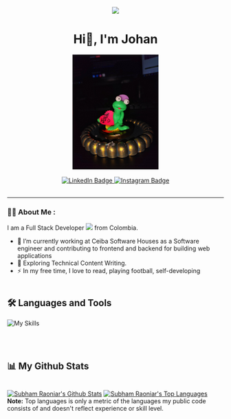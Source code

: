 <!-- <p align="center"><img width="200px" height="auto" src="sapito.jpeg" height="175px"/></p> -->

<p align="center"><img width="150" height="auto" src="https://media.giphy.com/media/M9gbBd9nbDrOTu1Mqx/giphy.gif" height="100"/></p>
<h1 align="center">Hi👋, I'm Johan</h1>

<div id="header" align="center">
<!-- 
  <img src="https://media.giphy.com/media/M9gbBd9nbDrOTu1Mqx/giphy.gif" width="100"/> -->
  <p align="center"><img width="200px" height="auto" src="sapito.jpeg" height="175px"/></p>
  <div id="badges">
    <a href="https://www.linkedin.com/in/johan-sebastian-cuellar/">
      <img src="https://img.shields.io/badge/LinkedIn-blue?style=for-the-badge&logo=linkedin&logoColor=white" alt="LinkedIn Badge"/>
    </a>
    <a href="https://www.instagram.com/sebastian._.cuellar/">
      <img src="https://img.shields.io/badge/Instagram-red?style=for-the-badge&logo=instagram&logoColor=white" alt="Instagram Badge"/>
    </a>   
  </div>
  <img src="https://komarev.com/ghpvc/?username=JsebasC&style=flat-square&color=blue" alt=""/>
</div>

---

### 👩‍💻 About Me :
I am a Full Stack Developer <img src="https://media.giphy.com/media/WUlplcMpOCEmTGBtBW/giphy.gif" width="30"> from Colombia.

* 🔭 I’m currently working at Ceiba Software Houses as a Software engineer and contributing to frontend and backend for building web applications
* 🌱 Exploring Technical Content Writing.
* ⚡ In my free time, I love to read, playing football, self-developing
<br></br>


## 🛠️ Languages and Tools 
![My Skills](https://go-skill-icons.vercel.app/api/icons?i=azure,dotnet,cs,sqlserver,docker,azuredevops,rabbitmq,redis,yaml,powershell,graphql,databricks,typescript,angular,js,html,css,sass,nodejs,svelte,git,postman,swagger,visualbasic,java,laravel,flutter,xd,terminal,jenkins)
<!-- <p align="left">
<a href="https://docs.microsoft.com/en-us/dotnet/csharp/" target="_blank" rel="noreferrer"><img src="https://raw.githubusercontent.com/danielcranney/readme-generator/main/public/icons/skills/csharp-colored.svg" width="36" height="36" alt="C#" /></a>
<a href="https://www.oracle.com/java/" target="_blank" rel="noreferrer"><img src="https://raw.githubusercontent.com/danielcranney/readme-generator/main/public/icons/skills/java-colored.svg" width="36" height="36" alt="Java" /></a>
<a href="https://developer.mozilla.org/en-US/docs/Web/JavaScript" target="_blank" rel="noreferrer"><img src="https://raw.githubusercontent.com/danielcranney/readme-generator/main/public/icons/skills/javascript-colored.svg" width="36" height="36" alt="Javascript" /></a>
<a href="https://www.typescriptlang.org/" target="_blank" rel="noreferrer"><img src="https://raw.githubusercontent.com/danielcranney/readme-generator/main/public/icons/skills/typescript-colored.svg" width="36" height="36" alt="Typescript" /></a>
<a href="https://developer.mozilla.org/en-US/docs/Glossary/HTML5" target="_blank" rel="noreferrer"><img src="https://raw.githubusercontent.com/danielcranney/readme-generator/main/public/icons/skills/html5-colored.svg" width="36" height="36" alt="HTML5" /></a>
<a href="https://reactjs.org/" target="_blank" rel="noreferrer"><img src="https://raw.githubusercontent.com/danielcranney/readme-generator/main/public/icons/skills/angular-colored.svg" width="36" height="36" alt="Angular" /></a>
<a href="https://nextjs.org/docs" target="_blank" rel="noreferrer"><img src="https://raw.githubusercontent.com/danielcranney/readme-generator/main/public/icons/skills/nextjs-colored.svg" width="36" height="36" alt="NextJs" /></a>
<a href="https://jquery.com/" target="_blank" rel="noreferrer"><img src="https://raw.githubusercontent.com/danielcranney/readme-generator/main/public/icons/skills/jquery-colored.svg" width="36" height="36" alt="JQuery" /></a>
<a href="https://www.w3.org/TR/CSS/#css" target="_blank" rel="noreferrer"><img src="https://raw.githubusercontent.com/danielcranney/readme-generator/main/public/icons/skills/css3-colored.svg" width="36" height="36" alt="CSS3" /></a>
<a href="https://getbootstrap.com/" target="_blank" rel="noreferrer"><img src="https://raw.githubusercontent.com/danielcranney/readme-generator/main/public/icons/skills/bootstrap-colored.svg" width="36" height="36" alt="Bootstrap" /></a>
<a href="https://nodejs.org/en/" target="_blank" rel="noreferrer"><img src="https://raw.githubusercontent.com/danielcranney/readme-generator/main/public/icons/skills/nodejs-colored.svg" width="36" height="36" alt="NodeJS" /></a>
<a href="https://expressjs.com/" target="_blank" rel="noreferrer"><img src="https://raw.githubusercontent.com/danielcranney/readme-generator/main/public/icons/skills/express-colored.svg" width="36" height="36" alt="Express" /></a>
<a href="https://www.oracle.com/uk/index.html" target="_blank" rel="noreferrer"><img src="https://raw.githubusercontent.com/danielcranney/readme-generator/main/public/icons/skills/oracle-colored.svg" width="36" height="36" alt="Oracle" /></a>
<a href="https://www.mongodb.com/" target="_blank" rel="noreferrer"><img src="https://raw.githubusercontent.com/danielcranney/readme-generator/main/public/icons/skills/mongodb-colored.svg" width="36" height="36" alt="MongoDB" /></a>
<a href="https://www.mysql.com/" target="_blank" rel="noreferrer"><img src="https://raw.githubusercontent.com/danielcranney/readme-generator/main/public/icons/skills/mysql-colored.svg" width="36" height="36" alt="MySQL" /></a>
<a href="https://www.heroku.com/" target="_blank" rel="noreferrer"><img src="https://raw.githubusercontent.com/danielcranney/readme-generator/main/public/icons/skills/heroku-colored.svg" width="36" height="36" alt="Heroku" /></a>
<a href="https://firebase.google.com/" target="_blank" rel="noreferrer"><img src="https://raw.githubusercontent.com/danielcranney/readme-generator/main/public/icons/skills/firebase-colored.svg" width="36" height="36" alt="Firebase" /></a>
<a href="https://www.postgresql.org/" target="_blank" rel="noreferrer"><img src="https://raw.githubusercontent.com/danielcranney/readme-generator/main/public/icons/skills/postgresql-colored.svg" width="36" height="36" alt="PostgreSQL" /></a>
<a href="https://laravel.com/" target="_blank" rel="noreferrer"><img src="https://raw.githubusercontent.com/danielcranney/readme-generator/main/public/icons/skills/laravel-colored.svg" width="36" height="36" alt="Lavarel" /></a>
<a href="https://www.djangoproject.com/" target="_blank" rel="noreferrer"><img src="https://raw.githubusercontent.com/danielcranney/readme-generator/main/public/icons/skills/django-colored.svg" width="36" height="36" alt="Django" /></a>
<a href="https://www.figma.com/" target="_blank" rel="noreferrer"><img src="https://raw.githubusercontent.com/danielcranney/readme-generator/main/public/icons/skills/figma-colored.svg" width="36" height="36" alt="Figma" /></a>
<a href="https://www.adobe.com/uk/products/xd.html" target="_blank" rel="noreferrer"><img src="https://raw.githubusercontent.com/danielcranney/readme-generator/main/public/icons/skills/xd-colored.svg" width="36" height="36" alt="XD" /></a>
</p> -->

<br></br>


## 📊 My Github Stats

<!-- <p align="center">
    <a href="https://github.com/JsebasC/github-readme-streak-stats">
        <img title="🔥 Get streak stats for your profile at git.io/streak-stats" alt="JsebasC's streak" src="https://github-readme-streak-stats.herokuapp.com/?user=JsebasC&theme=black-ice&hide_border=true&stroke=0000&background=060A0CD0"/>
    </a>
</p> -->
  <br/>
    <a href="https://github.com/JsebasC/github-readme-stats"><img alt="Subham Raoniar's Github Stats" src="https://github-readme-stats.vercel.app/api?username=JsebasC&show_icons=true&count_private=true&theme=vision-friendly-dark&hide_border=true&bg_color=0D1117" /></a>
  <a href="https://github.com/JsebasC/github-readme-stats"><img alt="Subham Raoniar's Top Languages" src="https://github-readme-stats.vercel.app/api/top-langs/?username=JsebasC&langs_count=10&count_private=true&layout=compact&theme=vision-friendly-dark&hide_border=true&bg_color=0D1117" /></a>
  <br/>
  <b>Note:</b> Top languages is only a metric of the languages my public code consists of and doesn't reflect experience or skill level.

<br/>

<!-- <a href="https://github.com/JsebasCgithub-readme-activity-graph"><img alt="Subham Raoniar's Activity Graph" src="https://activity-graph.herokuapp.com/graph?username=JsebasC&bg_color=0D1117&color=5BCDEC&line=5BCDEC&point=FFFFFF&hide_border=true" /></a> -->
<!-- ### ✍️ Blog Posts : -->
